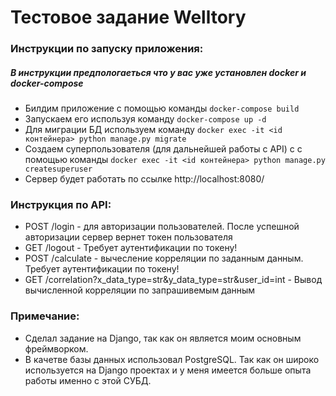 # Тестовое задание Welltory

### Инструкции по запуску приложения:

##### В инструкции предпологаеться что у вас уже установлен docker и docker-compose

- Билдим приложение с помощью команды `docker-compose build`
- Запускаем его используя команду `docker-compose up -d`
- Для миграции БД используем команду `docker exec -it <id контейнера> python manage.py migrate`
- Создаем суперпользователя (для дальнейшей работы с API) с с помощью команды `docker exec -it <id контейнера> python manage.py createsuperuser`
- Сервер будет работать по ссылке http://localhost:8080/

### Инструкция по API:
- POST /login - для авторизации пользователей. После успешной авторизации сервер вернет токен пользователя
- GET /logout - Требует аутентификации по токену!
- POST /calculate - вычесление корреляции по заданным данным. Требует аутентификации по токену!
- GET /correlation?x_data_type=str&y_data_type=str&user_id=int - Вывод вычисленной корреляции по запрашивемым данным

### Примечание:
- Сделал задание на Django, так как он является моим основным фреймворком.
- В качетве базы данных использовал PostgreSQL. Так как он широко используется на Django проектах и у меня имеется больше опыта работы именно с этой СУБД.